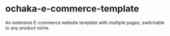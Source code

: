# ochaka-e-commerce-template
An extensive E-commerce website template with multiple pages, switchable to any product niche. 
